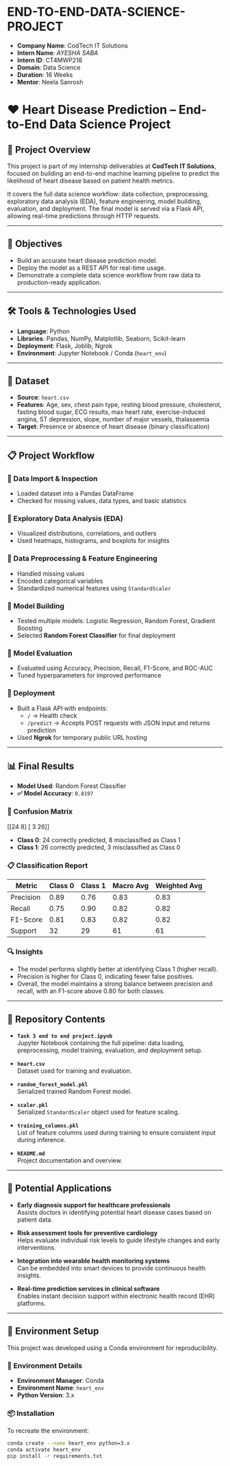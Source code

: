 # END-TO-END-DATA-SCIENCE-PROJECT

- **Company Name**: CodTech IT Solutions  
- **Intern Name**: *AYESHA SABA*  
- **Intern ID**: CT4MWP218  
- **Domain**: Data Science  
- **Duration**:  16 Weeks  
- **Mentor**: Neela Sanrosh

# ❤️ Heart Disease Prediction – End-to-End Data Science Project

## 📖 Project Overview
This project is part of my internship deliverables at **CodTech IT Solutions**, focused on building an end-to-end machine learning pipeline to predict the likelihood of heart disease based on patient health metrics.

It covers the full data science workflow: data collection, preprocessing, exploratory data analysis (EDA), feature engineering, model building, evaluation, and deployment. The final model is served via a Flask API, allowing real-time predictions through HTTP requests.

---

## 🎯 Objectives
- Build an accurate heart disease prediction model.
- Deploy the model as a REST API for real-time usage.
- Demonstrate a complete data science workflow from raw data to production-ready application.

---

## 🛠 Tools & Technologies Used
- **Language**: Python  
- **Libraries**: Pandas, NumPy, Matplotlib, Seaborn, Scikit-learn  
- **Deployment**: Flask, Joblib, Ngrok  
- **Environment**: Jupyter Notebook / Conda (`heart_env`)

---

## 📂 Dataset
- **Source**: `heart.csv`  
- **Features**: Age, sex, chest pain type, resting blood pressure, cholesterol, fasting blood sugar, ECG results, max heart rate, exercise-induced angina, ST depression, slope, number of major vessels, thalassemia  
- **Target**: Presence or absence of heart disease (binary classification)

---

## 📋 Project Workflow

### 🔹 Data Import & Inspection
- Loaded dataset into a Pandas DataFrame  
- Checked for missing values, data types, and basic statistics

### 🔹 Exploratory Data Analysis (EDA)
- Visualized distributions, correlations, and outliers  
- Used heatmaps, histograms, and boxplots for insights

### 🔹 Data Preprocessing & Feature Engineering
- Handled missing values  
- Encoded categorical variables  
- Standardized numerical features using `StandardScaler`

### 🔹 Model Building
- Tested multiple models: Logistic Regression, Random Forest, Gradient Boosting  
- Selected **Random Forest Classifier** for final deployment

### 🔹 Model Evaluation
- Evaluated using Accuracy, Precision, Recall, F1-Score, and ROC-AUC  
- Tuned hyperparameters for improved performance

### 🔹 Deployment
- Built a Flask API with endpoints:
  - `/` → Health check
  - `/predict` → Accepts POST requests with JSON input and returns prediction  
- Used **Ngrok** for temporary public URL hosting

---

## 📊 Final Results

- **Model Used**: Random Forest Classifier  
- **✅ Model Accuracy**: `0.8197`  

### 🧾 Confusion Matrix
[[24  8] 
 [ 3 26]]
- **Class 0**: 24 correctly predicted, 8 misclassified as Class 1  
- **Class 1**: 26 correctly predicted, 3 misclassified as Class 0  

### 📋 Classification Report

| Metric        | Class 0 | Class 1 | Macro Avg | Weighted Avg |
|---------------|---------|---------|-----------|---------------|
| Precision     | 0.89    | 0.76    | 0.83      | 0.83          |
| Recall        | 0.75    | 0.90    | 0.82      | 0.82          |
| F1-Score      | 0.81    | 0.83    | 0.82      | 0.82          |
| Support       | 32      | 29      | 61        | 61            |

### 🔍 Insights
- The model performs slightly better at identifying Class 1 (higher recall).
- Precision is higher for Class 0, indicating fewer false positives.
- Overall, the model maintains a strong balance between precision and recall, with an F1-score above 0.80 for both classes.

---
## 📁 Repository Contents

- **`Task 3 end to end project.ipynb`**  
  Jupyter Notebook containing the full pipeline: data loading, preprocessing, model training, evaluation, and deployment setup.

- **`heart.csv`**  
  Dataset used for training and evaluation.

- **`random_forest_model.pkl`**  
  Serialized trained Random Forest model.

- **`scaler.pkl`**  
  Serialized `StandardScaler` object used for feature scaling.

- **`training_columns.pkl`**  
  List of feature columns used during training to ensure consistent input during inference.

- **`README.md`**  
  Project documentation and overview.

---

## 🚀 Potential Applications

- **Early diagnosis support for healthcare professionals**  
  Assists doctors in identifying potential heart disease cases based on patient data.

- **Risk assessment tools for preventive cardiology**  
  Helps evaluate individual risk levels to guide lifestyle changes and early interventions.

- **Integration into wearable health monitoring systems**  
  Can be embedded into smart devices to provide continuous health insights.

- **Real-time prediction services in clinical software**  
  Enables instant decision support within electronic health record (EHR) platforms.

---


## 🧪 Environment Setup

This project was developed using a Conda environment for reproducibility.

### 🔧 Environment Details
- **Environment Manager**: Conda  
- **Environment Name**: `heart_env`  
- **Python Version**: 3.x

### 📦 Installation

To recreate the environment:

```bash
conda create --name heart_env python=3.x
conda activate heart_env
pip install -r requirements.txt
